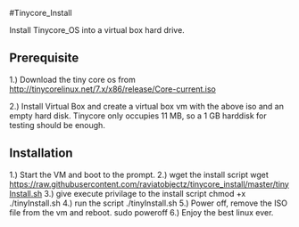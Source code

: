 #Tinycore_Install

Install Tinycore_OS into a virtual box hard drive.

## Prerequisite

1.) Download the tiny core os from 
http://tinycorelinux.net/7.x/x86/release/Core-current.iso

2.) Install Virtual Box and create a virtual box vm with the above iso and an empty hard disk. 
Tinycore only occupies 11 MB, so a 1 GB harddisk for testing should be enough.

## Installation

1.) Start the VM and boot to the prompt.
2.) wget the install script 
    wget https://raw.githubusercontent.com/raviatobjectz/tinycore_install/master/tinyInstall.sh
3.) give execute privilage to the install script
    chmod +x ./tinyInstall.sh
4.) run the script
    ./tinyInstall.sh
5.) Power off, remove the ISO file from the vm and reboot.
    sudo poweroff
6.) Enjoy the best linux ever.
